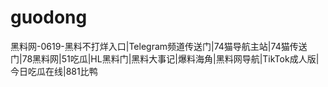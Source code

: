 # guodong
黑料网-0619-黑料不打烊入口|Telegram频道传送门|74猫导航主站|74猫传送门|78黑料网|51吃瓜|HL黑料门|黑料大事记|爆料海角|黑料网导航|TikTok成人版|今日吃瓜在线|881比鸭
